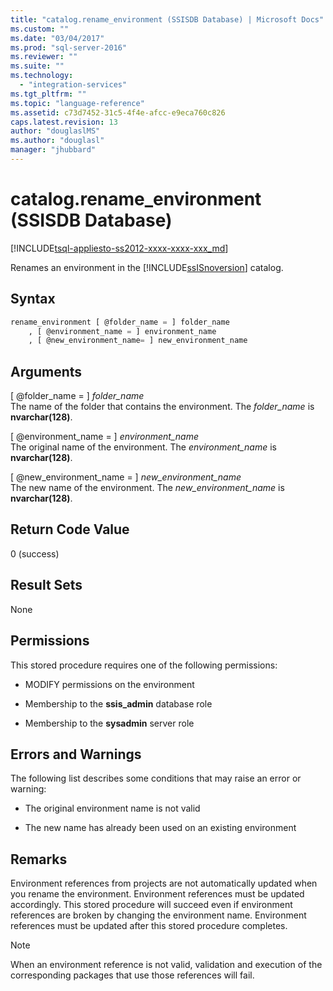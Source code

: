 ```yaml
---
title: "catalog.rename_environment (SSISDB Database) | Microsoft Docs"
ms.custom: ""
ms.date: "03/04/2017"
ms.prod: "sql-server-2016"
ms.reviewer: ""
ms.suite: ""
ms.technology: 
  - "integration-services"
ms.tgt_pltfrm: ""
ms.topic: "language-reference"
ms.assetid: c73d7452-31c5-4f4e-afcc-e9eca760c826
caps.latest.revision: 13
author: "douglaslMS"
ms.author: "douglasl"
manager: "jhubbard"
---
```

# catalog.rename_environment (SSISDB Database)
[!INCLUDE[tsql-appliesto-ss2012-xxxx-xxxx-xxx_md](../../includes/tsql-appliesto-ss2012-xxxx-xxxx-xxx-md.md)]

  Renames an environment in the [!INCLUDE[ssISnoversion](../../includes/ssisnoversion-md.md)] catalog.  
  
## Syntax  
  
```sql  
rename_environment [ @folder_name = ] folder_name  
    , [ @environment_name = ] environment_name  
    , [ @new_environment_name= ] new_environment_name  
```  
  
## Arguments  
 [ @folder_name = ] *folder_name*  
 The name of the folder that contains the environment. The *folder_name* is **nvarchar(128)**.  
  
 [ @environment_name = ] *environment_name*  
 The original name of the environment. The *environment_name* is **nvarchar(128)**.  
  
 [ @new_environment_name = ] *new_environment_name*  
 The new name of the environment. The *new_environment_name* is **nvarchar(128)**.  
  
## Return Code Value  
 0 (success)  
  
## Result Sets  
 None  
  
## Permissions  
 This stored procedure requires one of the following permissions:  
  
-   MODIFY permissions on the environment  
  
-   Membership to the **ssis_admin** database role  
  
-   Membership to the **sysadmin** server role  
  
## Errors and Warnings  
 The following list describes some conditions that may raise an error or warning:  
  
-   The original environment name is not valid  
  
-   The new name has already been used on an existing environment  
  
## Remarks  
 Environment references from projects are not automatically updated when you rename the environment. Environment references must be updated accordingly. This stored procedure will succeed even if environment references are broken by changing the environment name. Environment references must be updated after this stored procedure completes.  
  
> [!NOTE]  
>  When an environment reference is not valid, validation and execution of the corresponding packages that use those references will fail.  
  
  